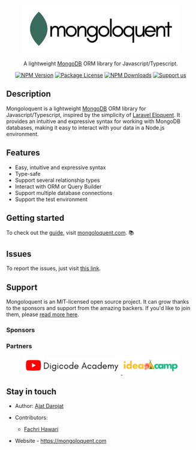 <p align="center">
    <img src="./assets/logo.jpeg"/>
</p>

<p align="center">
    A lightweight <a href="https://mongodb.com" target="_blank">MongoDB</a> ORM library for Javascript/Typescript.
</p>

<p align="center">
<a href="https://www.npmjs.com/mongoloquent" target="_blank"><img src="https://img.shields.io/npm/v/mongoloquent.svg" alt="NPM Version" /></a>
<a href="https://www.npmjs.com/mongoloquent" target="_blank"><img src="https://img.shields.io/npm/l/mongoloquent.svg" alt="Package License" /></a>
<a href="https://www.npmjs.com/mongoloquent" target="_blank"><img src="https://img.shields.io/npm/dm/mongoloquent.svg" alt="NPM Downloads" /></a>
<a href="https://github.com/sponsors/ajatdarojat45"  target="_blank"><img src="https://img.shields.io/badge/Support%20us-Github%20Sponsor-41B883.svg" alt="Support us"></a>

</p>

## Description

Mongoloquent is a lightweight [MongoDB](https://www.mongodb.com) ORM library for Javascript/Typescript, inspired by the simplicity of [Laravel Eloquent](https://laravel.com). It provides an intuitive and expressive syntax for working with MongoDB databases, making it easy to interact with your data in a Node.js environment.

## Features

- Easy, intuitive and expressive syntax
- Type-safe
- Support several relationship types
- Interact with ORM or Query Builder
- Support multiple database connections
- Support the test environment

## Getting started

To check out the [guide](https://mongoloquent.com), visit [mongoloquent.com](https://mongoloquent.com). 📚

## Issues

To report the issues, just visit [this link](https://github.com/ajatdarojat45/mongoloquent/issues/new?assignees=ajatdarojat45&labels=bug&projects=&template=bug_report.md&title=%5BBUG%5D).

## Support

Mongoloquent is an MIT-licensed open source project. It can grow thanks to the sponsors and support from the amazing backers. If you'd like to join them, please [read more here](https://mongoloquent.com/docs/support).

### Sponsors

### Partners

<p align="center">
    <a href="https://youtube.com/@digicodeacademy" target="_blank">
    <img height="50px" src="./assets/digicode.png"/>
    </a>
    <a href="https://ideacamp.id" target="_blank">
    <img height="50px" src="./assets/ideacamp.png"/>
    </a>
</p>

## Stay in touch

- Author: [Ajat Darojat](https://linkedin.com/in/ajatdarojat45)

- Contributors:
  - [Fachri Hawari](https://linkedin.com/in/fachrihawari)
- Website - https://mongoloquent.com
